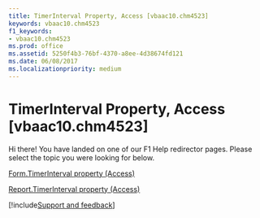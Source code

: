 ```yaml
---
title: TimerInterval Property, Access [vbaac10.chm4523]
keywords: vbaac10.chm4523
f1_keywords:
- vbaac10.chm4523
ms.prod: office
ms.assetid: 5250f4b3-76bf-4370-a8ee-4d38674fd121
ms.date: 06/08/2017
ms.localizationpriority: medium
---
```



# TimerInterval Property, Access [vbaac10.chm4523]

Hi there! You have landed on one of our F1 Help redirector pages. Please select the topic you were looking for below.

[Form.TimerInterval property (Access)](https://msdn.microsoft.com/library/ee56bcf8-20cb-9d86-ed17-3b85ac88f6f1%28Office.15%29.aspx)

[Report.TimerInterval property (Access)](https://msdn.microsoft.com/library/272fb1f6-2aca-60c2-1f0f-d901e0da91ac%28Office.15%29.aspx)

[!include[Support and feedback](~/includes/feedback-boilerplate.md)]